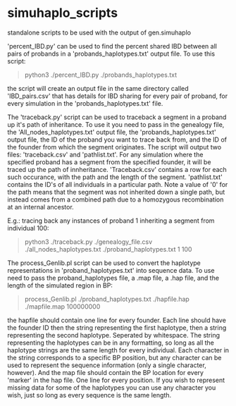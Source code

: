 # simuhaplo_scripts
standalone scripts to be used with the output of gen.simuhaplo 

'percent_IBD.py' can be used to find the percent shared IBD between all pairs of probands in a 'probands_haplotypes.txt' output file. To use this script:


>python3 ./percent_IBD.py ./probands_haplotypes.txt

the script will create an output file in the same directory called 'IBD_pairs.csv' that has details for IBD sharing for every pair of proband, for every simulation in the 'probands_haplotypes.txt' file. 

The 'traceback.py' script can be used to traceback a segment in a proband up it's path of inheritance. To use it you need to pass in the genealogy file, the 'All_nodes_haplotypes.txt' output file, the 'probands_haplotypes.txt' output file, the ID of the proband you want to trace back from, and the ID of the founder from which the segment originates. The script will output two files: 'traceback.csv' and 'pathlist.txt'. For any simulation where the specified proband has a segment from the specified founder, it will be traced up the path of innheritance. 'Traceback.csv' contains a row for each such occurance, with the path and the length of the segment. 'pathlist.txt' contains the ID's of all individuals in a particular path. Note a value of '0' for the path means that the segment was not inherited down a single path, but instead comes from a combined path due to a homozygous recombination at an internal ancestor. 

E.g.: tracing back any instances of proband 1 inheriting a segment from individual 100:

>python3 ./traceback.py ./genealogy_file.csv ./all_nodes_haplotypes.txt ./proband_haplotypes.txt 1 100

The process_Genlib.pl script can be used to convert the haplotype representations in 'proband_haplotypes.txt' into sequence data. To use need to pass the proband_haplotypes file, a .map file, a .hap file, and the length of the simulated region in BP:

>process_Genlib.pl ./proband_haplotypes.txt ./hapfile.hap ./mapfile.map 100000000

the hapfile should contain one line for every founder. Each line should have the founder ID then the string representing the first haplotype, then a string representing the second haplotype. Seperated by whitespace. The string representing the haplotypes can be in any formatting, so long as all the haplotype strings are the same length for every individual. Each character in the string corresponds to a specific BP position, but any character can be used to represent the sequence information (only a single character, however). And the map file should contain the BP location for every 'marker' in the hap file. One line for every position. If you wish to represent missing data for some of the haplotypes you can use any character you wish, just so long as every sequence is the same length.
